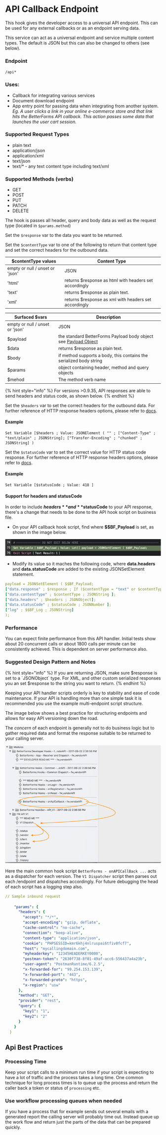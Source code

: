 # API Callback Endpoint

This hook gives the developer access to a universal API endpoint. This can be used for any external callbacks or as an endpoint serving data.

This service can act as a universal endpoint and service multiple content types. The default is JSON but this can also be changed to others (see below).

### Endpoint

`/api*`

### Uses:

* Callback for integrating various services
* Document download endpoint
* App entry point for passing data when integrating from another system. _Eg. A user clicks a link in your online e-commerce store and that link hits the BetterForms API callback. This action passes some data that launches the user cart session._

### Supported Request Types

* plain text
* application/json
* application/xml
* text/json
* text/\* - any text content type including text/xml

### Supported Methods (verbs)

* GET
* POST
* PUT
* PATCH
* DELETE

The hook is passes all header, query and body data as well as the request type (located in `$params.method`)

Set the `$response` var to the data you want to be returned.

Set the `$contentType` var to one of the following to return that content type and set the correct headers for the outbound data.

| $contentType values             | Content Type                                           |
| ------------------------------- | ------------------------------------------------------ |
| empty or null / unset or 'json' | JSON                                                   |
| 'html'                          | returns $response as html with headers set accordingly |
| 'text'                          | returns $response as plain text.                       |
| 'xml'                           | returns $response as xml with headers set accordingly  |

| Surfaced $vars                  | Description                                                                         |
| ------------------------------- | ----------------------------------------------------------------------------------- |
| empty or null / unset or 'json' | JSON                                                                                |
| $payload                        | the standard BetterForms Payload body object see [Payload Object](payloadobject.md) |
| $data                           | returns $response as plain text.                                                    |
| $body                           | if method supports a body, this contains the serialized body string                 |
| $params                         | object containing header, method and query objects                                  |
| $mehod                          | The method verb name                                                                |

{% hint style="info" %}
For versions >0.9.35, API responses are able to send headers and status code, as shown below.
{% endhint %}

Set the `$headers` var to set the correct headers for the outbound data. For further reference of HTTP response headers options, please refer to [docs](https://developer.mozilla.org/en-US/docs/Glossary/Response\_header).

#### Example

```
Set Variable [$headers ; Value: JSONElement ( "" ; ["Content-Type" ; "text/plain" ; JSONString]; ["Transfer-Encoding" ; "chunked" ; JSONString] )
```

Set the `$statusCode` var to set the correct value for HTTP status code response. For further reference of HTTP response headers options, please refer to [docs](https://developer.mozilla.org/en-US/docs/Web/HTTP/Status).

#### Example

```
Set Variable [$statusCode ; Value: 418 ]
```

#### Support for headers and statusCode

In order to include **$headers** and **$statusCode** to your API response, there's a change that needs to be done to the API hook script on business file.

* On your API callback hook script, find where **\$$BF\_Payload** is set, as shown in the image below.

![](<../../.gitbook/assets/image (1) (1) (1) (1) (1) (1) (1).png>)

* Modify its value so it maches the following code, where **data.headers** and **data.statusCode** are added to the existing JSONSetElement statement.

```yaml
payload = JSONSetElement ( $$BF_Payload;
["data.response" ; $response ; If ($contentType = "text" or $contentType = "html"  or $contentType = "xml" ; JSONString ; JSONObject )];
["data.contentType" ; $contentType ; JSONString ];
["data.headers" ; $headers ; JSONObject];
["data.statusCode" ; $statusCode ; JSONNumber ];
["log" ; $$BF_Log ; JSONString]
);
```

### Performance

You can expect finite performance from this API handler. Initial tests show about 20 concurrent calls or about 1800 calls per minute can be consistently achieved. This is dependent on server performance also.

### Suggested Design Pattern and Notes

{% hint style="info" %}
If you are returning JSON, make sure $response is set to a \`JSONObject\` type. For XML, and other custom serialized responses you an set $response to the string you want to return.
{% endhint %}

Keeping your API handler scripts orderly is key to stability and ease of code maintenance. If your API is handling more than one simple task it is recommended you use the example multi-endpoint script structure.

The image below shows a best practice for structuring endpoints and allows for easy API versioning down the road.

The _concern_ of each endpoint is generally not to do business logic but to gather required data and format the response suitable to be returned to your calling server.

![](../../.gitbook/assets/screen-shot-2017-09-29-at-5.23.15-pm.png)

Here the main common hook script `BetterForms - onAPICallBack ...` acts as a dispatcher for each version. The `V1 Dispatcher` script then parses out each /endpoint and dispatches accordingly. For future debugging the head of each script has a logging step also.

```yaml
// Sample inbound request 

    "params": {
      "headers": {
        "accept": "*/*",
        "accept-encoding": "gzip, deflate",
        "cache-control": "no-cache",
        "connection": "keep-alive",
        "content-type": "application/json",
        "cookie": "PHPSESSID=kmr6khj4nlruspai6tfiv0fcf7",
        "host": "mycallingdomain.com",
        "myheaderkey": "12345HEADERKEY0000",
        "postman-token": "2630f738-8f01-49af-acc6-556437a4a23b",
        "user-agent": "PostmanRuntime/6.2.5",
        "x-forwarded-for": "99.254.153.139",
        "x-forwarded-port": "443",
        "x-forwarded-proto": "https",
        "x-region": "usw"
      },
      "method": "GET",
      "provider": "rest",
      "query": {
        "key1": "1",
        "key2": "2"
      }
    }
  }
```

## Api Best Practices

### Processing Time

Keep your script calls to a minimum run time if your script is expecting to have a lot of traffic and the process takes a long time. One common technique for long process times is to queue up the process and return the caller back a token or status of `processing` etc.

### Use workflow processing queues when needed

If you have a process that for example sends out several emails with a generated report the calling server will probably time out. Instead queue up the work flow and return just the parts of the data that can be prepared quickly.
